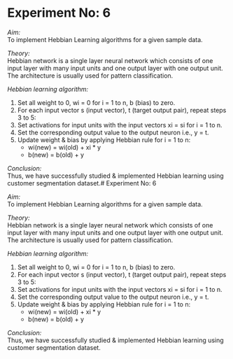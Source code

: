 # Experiment No: 6

*Aim:*  
To implement Hebbian Learning algorithms for a given sample data.

*Theory:*  
Hebbian network is a single layer neural network which consists of one input layer with many input units and one output layer with one output unit.  
The architecture is usually used for pattern classification.

*Hebbian learning algorithm:*  
1. Set all weight to 0, wi = 0 for i = 1 to n, b (bias) to zero.  
2. For each input vector s (input vector), t (target output pair), repeat steps 3 to 5:  
3. Set activations for input units with the input vectors xi = si for i = 1 to n.  
4. Set the corresponding output value to the output neuron i.e., y = t.  
5. Update weight & bias by applying Hebbian rule for i = 1 to n:  
   - wi(new) = wi(old) + xi * y  
   - b(new) = b(old) + y

*Conclusion:*  
Thus, we have successfully studied & implemented Hebbian learning using customer segmentation dataset.# Experiment No: 6

*Aim:*  
To implement Hebbian Learning algorithms for a given sample data.

*Theory:*  
Hebbian network is a single layer neural network which consists of one input layer with many input units and one output layer with one output unit.  
The architecture is usually used for pattern classification.

*Hebbian learning algorithm:*  
1. Set all weight to 0, wi = 0 for i = 1 to n, b (bias) to zero.  
2. For each input vector s (input vector), t (target output pair), repeat steps 3 to 5:  
3. Set activations for input units with the input vectors xi = si for i = 1 to n.  
4. Set the corresponding output value to the output neuron i.e., y = t.  
5. Update weight & bias by applying Hebbian rule for i = 1 to n:  
   - wi(new) = wi(old) + xi * y  
   - b(new) = b(old) + y

*Conclusion:*  
Thus, we have successfully studied & implemented Hebbian learning using customer segmentation dataset.
